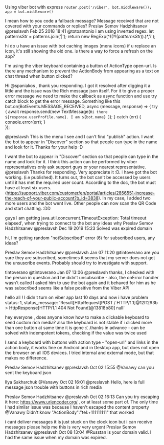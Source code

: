 Using viber bot with express
`router.post('/viber', bot.middleware());`
`app = bot.middleware()`

I mean how to you code a fallback message? Message received that are not covered with your commands or replies?
Preslav Semov Hadzhitsanev @preslavsh Feb 25 2018 18:41
@totoantonio i am using inverted regex.
let patternsStr = patterns.join('|'); return new RegExp(^((?!(${patternsStr})).)*$,'i');

hi
do u have an issue with bot caching images (menu icons)
if u replace an icon, it's still showing the old one. is there a way to force a refresh on the app?

I'm using the viber keyboard containing a button of ActionType open-url. 
Is there any mechanism to prevent the ActionBody from appearing as a text on chat thread when button clicked?

Hi @spaniakos , thank you responding. I got it resolved after digging it a little and the issue was the Rich message json itself. For it to give a proper error message we need to make the callback as async function and use try catch block to get the error message.
Something like this
bot.on(BotEvents.MESSAGE_RECEIVED, async (message, response) => {
    try {
        await response.send(new TextMessage(`Hi there ${response.userProfile.name}. I am ${bot.name} `));
    } catch (err) {
        console.error(err);
    }    
});

@preslavsh This is the menu I see and I can't find "publish" action.
I want the bot to appear in "Discover" section so that people can type in the name and look for it.
Thanks for your help :D


I want the bot to appear in "Discover" section so that people can type in the name and look for it. I think this action can be performed by viber representatives only ask support guys or your nearest representative.
@preslavsh Thanks for responding. Very appreciate it :D. I have got the bot working. (i.e published). It turns out, the bot can't be accessed by users until it has met the required user count. According to the doc, the bot must have at least six users. (https://support.viber.com/customer/en/portal/articles/2856551-increase-the-reach-of-your-public-account?b_id=3838). In my case, I added two more users and the bot went live. Other people can now scan the QR Code and start chatting. :DD


guys I am getting java.util.concurrent.TimeoutException: Total timeout elapsed',
when trying to connect to the bot
any ideas
why
Preslav Semov Hadzhitsanev @preslavsh Dec 19 2019 15:23
Solved was expired domain


hi, I'm getting random "notSubscribed" error (6) for subscribed users, any ideas?

Preslav Semov Hadzhitsanev @preslavsh Jan 07 11:20
@tintoverano are you sure they are subscribed, sometimes it seems that my server does not get the unsuscribe events. Probably should try to investigate with support.

tintoverano @tintoverano Jan 07 13:06
@preslavsh thanks, I checked with the person in question and he didn't unsubscribe - also, the onError handler wasn't called
I asked him to use the bot again and it behaved for him as he was subscribed
seems like a false positive from the Viber API

hello all ! I didn t turn on viber app last 10 days and now i have problem status: 1,
status_message: 'Result[HttpRequest[POST / HTTP/1.1]@12ff293b > HttpResponse[HTTP/1.1 404 Not Found]@13818b80] null'

hey everyone , does anyone know how to make a clickable keyboard to 
send custom rich media? also the keyboard is not stable if i clicked 
more than one button at same time it is gone :( .thanks in advance - can be solved
with indempotent tokens, checking if the value was twice used

I send a keyboard with buttons with action type - "open-url" and links in the action body, it works fine on Android and in Desktop app, but does not open the browser on all IOS devices. I tried internal and external mode, but that makes no difference.

Preslav Semov Hadzhitsanev @preslavsh Oct 02 15:55
@Vanawy can you sent the keyboard json

Ilya Sakharchuk @Vanawy Oct 02 16:01
@preslavsh Hello, here is full message json
trouble with buttons in rich media

Preslav Semov Hadzhitsanev @preslavsh Oct 02 16:13
Can you try escaping it here: https://www.urlencoder.org/ , or at least some part of. The only time I had similar issue was because I haven't escaped the content property
@Vanawy
Didn't know "ActionBody":"tel:+111111111" that worked


i cant deliver messages it is just stuck on the clock icon but i can receive messages please help me this is very very urgent
Preslav Semov Hadzhitsanev @preslavsh Oct 08 13:04
@Russtan is your domain valid. I had the same issue when my domain was expired.
